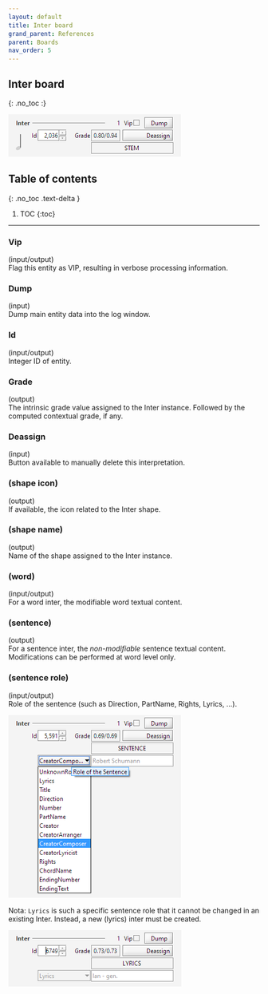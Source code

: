 ```yaml
---
layout: default
title: Inter board
grand_parent: References
parent: Boards
nav_order: 5
---
```

## Inter board
{: .no_toc :}

![](../assets/images/inter_board.png)

## Table of contents
{: .no_toc .text-delta }

1. TOC
{:toc}

---

### Vip
(input/output)  
Flag this entity as VIP, resulting in verbose processing information.

### Dump
(input)  
Dump main entity data into the log window.

### Id
(input/output)  
Integer ID of entity.

### Grade
(output)  
The intrinsic grade value assigned to the Inter instance.
Followed by the computed contextual grade, if any.

### Deassign
(input)  
Button available to manually delete this interpretation.

### (shape icon)
(output)  
If available, the icon related to the Inter shape.

### (shape name)
(output)  
Name of the shape assigned to the Inter instance.

### (word)
(input/output)  
For a word inter, the modifiable word textual content.

### (sentence)
(output)  
For a sentence inter, the _non-modifiable_ sentence textual content.
Modifications can be performed at word level only.

### (sentence role)
(input/output)  
Role of the sentence (such as Direction, PartName, Rights, Lyrics, ...).

![](../assets/images/role_board.png)

Nota: `Lyrics` is such a specific sentence role that it cannot be changed in an existing Inter.
Instead, a new (lyrics) inter must be created.

![](../assets/images/lyrics_board.png)
